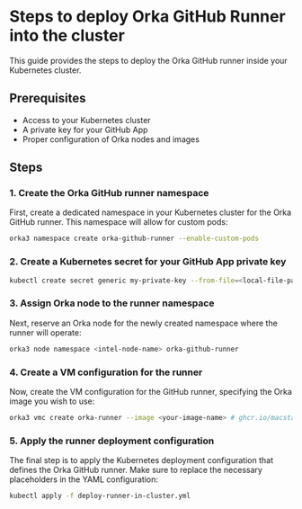 # Steps to deploy Orka GitHub Runner into the cluster

This guide provides the steps to deploy the Orka GitHub runner inside your Kubernetes cluster.

## Prerequisites

- Access to your Kubernetes cluster
- A private key for your GitHub App
- Proper configuration of Orka nodes and images

## Steps

### 1. Create the Orka GitHub runner namespace

First, create a dedicated namespace in your Kubernetes cluster for the Orka GitHub runner. This namespace will allow for custom pods:

```bash
orka3 namespace create orka-github-runner --enable-custom-pods
```

### 2. Create a Kubernetes secret for your GitHub App private key

```bash
kubectl create secret generic my-private-key --from-file=<local-file-path-to-your-private-key.pem> -n orka-github-runner
```

### 3. Assign Orka node to the runner namespace

Next, reserve an Orka node for the newly created namespace where the runner will operate:

```bash
orka3 node namespace <intel-node-name> orka-github-runner
```

### 4. Create a VM configuration for the runner

Now, create the VM configuration for the GitHub runner, specifying the Orka image you wish to use:

```bash
orka3 vmc create orka-runner --image <your-image-name> # ghcr.io/macstadium/orka-images/sonoma:latest
```

### 5. Apply the runner deployment configuration

The final step is to apply the Kubernetes deployment configuration that defines the Orka GitHub runner. Make sure to replace the necessary placeholders in the YAML configuration:

```bash
kubectl apply -f deploy-runner-in-cluster.yml
```
